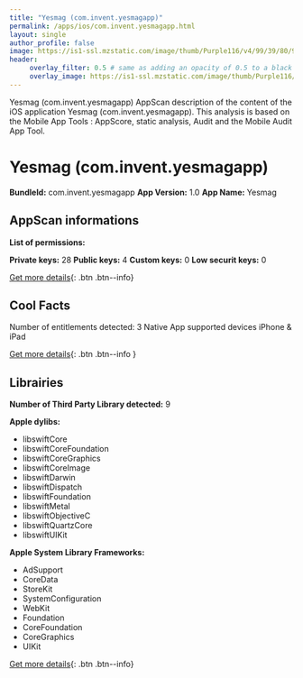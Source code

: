 ```yaml
---
title: "Yesmag (com.invent.yesmagapp)"
permalink: /apps/ios/com.invent.yesmagapp.html
layout: single
author_profile: false
image: https://is1-ssl.mzstatic.com/image/thumb/Purple116/v4/99/39/80/993980c8-d5c5-a5a3-e50e-ef0722a54dbb/AppIcon-0-0-1x_U007emarketing-0-0-0-7-0-0-sRGB-0-0-0-GLES2_U002c0-512MB-85-220-0-0.png/512x512bb.jpg
header: 
     overlay_filter: 0.5 # same as adding an opacity of 0.5 to a black background
     overlay_image: https://is1-ssl.mzstatic.com/image/thumb/Purple116/v4/99/39/80/993980c8-d5c5-a5a3-e50e-ef0722a54dbb/AppIcon-0-0-1x_U007emarketing-0-0-0-7-0-0-sRGB-0-0-0-GLES2_U002c0-512MB-85-220-0-0.png/512x512bb.jpg
---
```

Yesmag (com.invent.yesmagapp) AppScan description of the content of the iOS application Yesmag (com.invent.yesmagapp). This analysis is based on the Mobile App Tools : AppScore, static analysis, Audit and the Mobile Audit App Tool.

# Yesmag (com.invent.yesmagapp)

**BundleId:** com.invent.yesmagapp
**App Version:** 1.0
**App Name:** Yesmag


## AppScan informations 

**List of permissions:** 
  
  
**Private keys:** 28
**Public keys:** 4
**Custom keys:** 0
**Low securit keys:** 0
  
[Get more details](/pricing.html){: .btn .btn--info}

## Cool Facts

Number of entitlements detected: 3
Native App
supported devices iPhone & iPad
  
[Get more details](/pricing.html){: .btn .btn--info }

## Librairies 
**Number of Third Party Library detected:** 9


**Apple dylibs:**
- libswiftCore
- libswiftCoreFoundation
- libswiftCoreGraphics
- libswiftCoreImage
- libswiftDarwin
- libswiftDispatch
- libswiftFoundation
- libswiftMetal
- libswiftObjectiveC
- libswiftQuartzCore
- libswiftUIKit


**Apple System Library Frameworks:**
- AdSupport
- CoreData
- StoreKit
- SystemConfiguration
- WebKit
- Foundation
- CoreFoundation
- CoreGraphics
- UIKit


  
[Get more details](/pricing.html){: .btn .btn--info}

